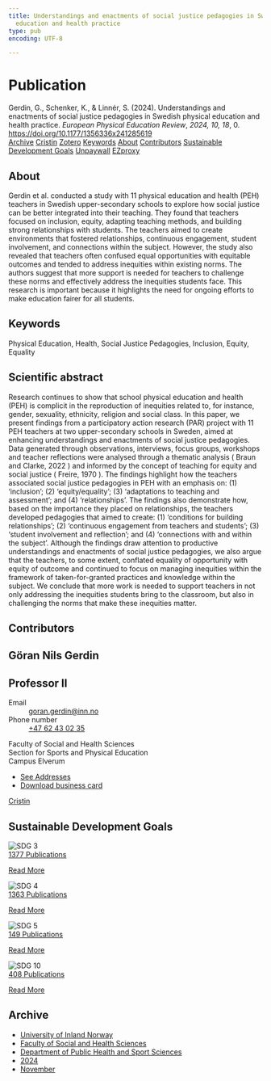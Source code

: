 ```yaml
---
title: Understandings and enactments of social justice pedagogies in Swedish physical
  education and health practice
type: pub
encoding: UTF-8

---
```

<h1>Publication</h1>
<article id="csl-bib-container-8AVLHG99" class="csl-bib-container">
  <div class="csl-bib-body"> <div class="csl-entry">Gerdin, G., Schenker, K., &#38; Linnér, S. (2024). Understandings and enactments of social justice pedagogies in Swedish physical education and health practice. <i>European Physical Education Review</i>, <i>2024, 10, 18</i>, 0. <a href="https://doi.org/10.1177/1356336x241285619">https://doi.org/10.1177/1356336x241285619</a></div> </div>
  <div class="csl-bib-buttons">
    <a href="#taxonomy-article-8AVLHG99" alt="archive" class="csl-bib-button">Archive</a>
    <a href="https://app.cristin.no/results/show.jsf?id=2316700" alt="Cristin" class="csl-bib-button">Cristin</a>
    <a href="http://zotero.org/groups/5881554/items/8AVLHG99" alt="Zotero" class="csl-bib-button">Zotero</a>
    <a href="#keywords-article-8AVLHG99" alt="keywords" class="csl-bib-button">Keywords</a>
    <a href="#about-article-8AVLHG99" alt="about_pub" class="csl-bib-button">About</a>
    <a href="#contributors-article-8AVLHG99" alt="contributors" class="csl-bib-button">Contributors</a>
    <a href="#sdg-article-8AVLHG99" alt="sdg" class="csl-bib-button">Sustainable Development Goals</a>
    <a href="https://journals.sagepub.com/doi/pdf/10.1177/1356336X241285619" alt="Unpaywall" class="csl-bib-button">Unpaywall</a>
    <a href="https://journals.sagepub.com/doi/pdf/10.1177/1356336X241285619" alt="EZproxy" class="csl-bib-button">EZproxy</a>
  </div>
  <div id="csl-bib-meta-container-8AVLHG99"></div>
</article>
<div id="csl-bib-meta-8AVLHG99" class="csl-bib-meta">
  <article id="about-article-8AVLHG99" class="about_pub-article">
    <h1>About</h1>
    Gerdin et al. conducted a study with 11 physical education and health (PEH) teachers in Swedish upper-secondary schools to explore how social justice can be better integrated into their teaching. They found that teachers focused on inclusion, equity, adapting teaching methods, and building strong relationships with students. The teachers aimed to create environments that fostered relationships, continuous engagement, student involvement, and connections within the subject. However, the study also revealed that teachers often confused equal opportunities with equitable outcomes and tended to address inequities within existing norms. The authors suggest that more support is needed for teachers to challenge these norms and effectively address the inequities students face. This research is important because it highlights the need for ongoing efforts to make education fairer for all students.
  </article>
  <article id="keywords-article-8AVLHG99" class="keywords-article">
    <h1>Keywords</h1>
    Physical Education, Health, Social Justice Pedagogies, Inclusion, Equity, Equality
  </article>
  <article id="abstract-article-8AVLHG99" class="abstract-article">
    <h1>Scientific abstract</h1>
    Research continues to show that school physical education and health (PEH) is complicit in the reproduction of inequities related to, for instance, gender, sexuality, ethnicity, religion and social class. In this paper, we present findings from a participatory action research (PAR) project with 11 PEH teachers at two upper-secondary schools in Sweden, aimed at enhancing understandings and enactments of social justice pedagogies. Data generated through observations, interviews, focus groups, workshops and teacher reflections were analysed through a thematic analysis ( Braun and Clarke, 2022 ) and informed by the concept of teaching for equity and social justice ( Freire, 1970 ). The findings highlight how the teachers associated social justice pedagogies in PEH with an emphasis on: (1) ‘inclusion’; (2) ‘equity/equality’; (3) ‘adaptations to teaching and assessment’; and (4) ‘relationships’. The findings also demonstrate how, based on the importance they placed on relationships, the teachers developed pedagogies that aimed to create: (1) ‘conditions for building relationships’; (2) ‘continuous engagement from teachers and students’; (3) ‘student involvement and reflection’; and (4) ‘connections with and within the subject’. Although the findings draw attention to productive understandings and enactments of social justice pedagogies, we also argue that the teachers, to some extent, conflated equality of opportunity with equity of outcome and continued to focus on managing inequities within the framework of taken-for-granted practices and knowledge within the subject. We conclude that more work is needed to support teachers in not only addressing the inequities students bring to the classroom, but also in challenging the norms that make these inequities matter.
  </article>
  <article id="contributors-article-8AVLHG99" class="contributors-article">
    <h1>Contributors</h1>
    <div class="personas"> <div class="vrtx-hinn-person-card"> <div class="photo"> <i class="lar la-user-circle missing-person"></i> </div> <div class="info"> <hgroup><h1>Göran Nils Gerdin</h1> <h2>Professor II</h2> </hgroup><dl> <dt>Email</dt> <dd> <a href="mailto:goran.gerdin@inn.no">goran.gerdin@inn.no</a> </dd> <dt>Phone number</dt> <dd><a href="tel:+4762430235"> +47 62 43 02 35 </a></dd> </dl> <p> Faculty of Social and Health Sciences<br> Section for Sports and Physical Education<br> Campus Elverum </p> <ul class="vrtx-hinn-links"> <li><a href="https://www.inn.no/english/find-an-employee/goran-gerdin.html#vrtx-hinn-addresses">See Addresses</a></li> <li><a href="https://www.inn.no/english/find-an-employee/goran-gerdin.html?vrtx=vcf">Download business card</a></li> </ul> </div> </div> <a href="https://app.cristin.no/persons/show.jsf?id=1768099" alt="Cristin URL" class="personas-cristin">Cristin</a> </div>
  </article>
  <article id="sdg-article-8AVLHG99" class="sdg-article">
    <h1>Sustainable Development Goals</h1>
    <div class="sdg-container"><div id="sdg3" class="sdg">
        <img src="{{< params subfolder >}}images/sdg/sdg03_en.png" class="image" alt="SDG 3">
        <div class="sdg-overlay">
          <a href="{{< params subfolder >}}en/archive/?sdg=3#archive" class="sdg-publication-count"><span>1377</span> Publications</a>
          <p><a href="https://sdgs.un.org/goals/goal3" class="sdg-read-more">Read More</a></p>
        </div>
      </div> <div id="sdg4" class="sdg">
        <img src="{{< params subfolder >}}images/sdg/sdg04_en.png" class="image" alt="SDG 4">
        <div class="sdg-overlay">
          <a href="{{< params subfolder >}}en/archive/?sdg=4#archive" class="sdg-publication-count"><span>1363</span> Publications</a>
          <p><a href="https://sdgs.un.org/goals/goal4" class="sdg-read-more">Read More</a></p>
        </div>
      </div> <div id="sdg5" class="sdg">
        <img src="{{< params subfolder >}}images/sdg/sdg05_en.png" class="image" alt="SDG 5">
        <div class="sdg-overlay">
          <a href="{{< params subfolder >}}en/archive/?sdg=5#archive" class="sdg-publication-count"><span>149</span> Publications</a>
          <p><a href="https://sdgs.un.org/goals/goal5" class="sdg-read-more">Read More</a></p>
        </div>
      </div> <div id="sdg10" class="sdg">
        <img src="{{< params subfolder >}}images/sdg/sdg10_en.png" class="image" alt="SDG 10">
        <div class="sdg-overlay">
          <a href="{{< params subfolder >}}en/archive/?sdg=10#archive" class="sdg-publication-count"><span>408</span> Publications</a>
          <p><a href="https://sdgs.un.org/goals/goal10" class="sdg-read-more">Read More</a></p>
        </div>
      </div></div>
  </article>
  <article id="taxonomy-article-8AVLHG99" class="taxonomy-article">
    <h1>Archive</h1>
    <ul>
      <li><a href="{{< params subfolder >}}en/archive/?key=3DCRN523">University of Inland Norway</a></li>
      <li><a href="{{< params subfolder >}}en/archive/?key=IDKFS3MX">Faculty of Social and Health Sciences</a></li>
      <li><a href="{{< params subfolder >}}en/archive/?key=FJXE3Z8X">Department of Public Health and Sport Sciences</a></li>
      <li><a href="{{< params subfolder >}}en/archive/?key=DLUBDP8T">2024</a></li>
      <li><a href="{{< params subfolder >}}en/archive/?key=ANWITLIG">November</a></li>
    </ul>
  </article>
</div>
